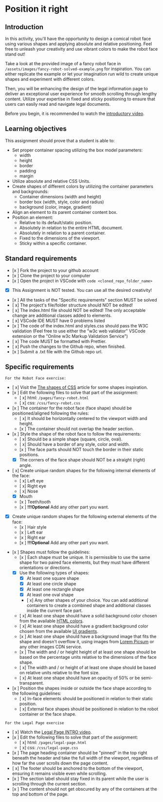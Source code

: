 # Position it right

## Introduction

In this activity, you'll have the opportunity to design a comical robot face using various shapes and applying absolute and relative positioning. Feel free to unleash your creativity and use vibrant colors to make the robot face stand out!

Take a look at the provided image of a fancy robot face in `/assets/images/fancy-robot-solved-example.png` for inspiration. You can either replicate the example or let your imagination run wild to create unique shapes and experiment with different colors.

Then, you will be enhancing the design of the legal information page to deliver an exceptional user experience for smooth scrolling through lengthy content. Utilize your expertise in fixed and sticky positioning to ensure that users can easily read and navigate legal documents.

Before you begin, it is recommended to watch the [introductory video](https://www.loom.com/share/3c655c8a97ce4783a4698d7968c03c33?sid=c05fcac8-f559-4de4-9ccd-6f167be3d6bd).

## Learning objectives

This assignment should prove that a student is able to:

- Set proper container spacing utilizing the box model parameters:
  - width
  - height
  - border
  - padding
  - margin
- Utilize absolute and relative CSS Units.
- Create shapes of different colors by utilizing the container parameters and backgrounds:
  - Container dimensions (width and height)
  - border box (width, style, color and radius)
  - background (color, image, gradient)
- Align an element to its parent container content box.
- Position an element:
  - Relative to its default/static position.
  - Absolutely in relation to the entire HTML document.
  - Absolutely in relation to a parent container.
  - Fixed to the dimensions of the viewport.
  - Sticky within a specific container.

## Standard requirements

- [x ] Fork the project to your github account
- [x ] Clone the project to your computer
- [x ] Open the project in VSCode with `code <cloned_repo_folder_name>`
- [x] This Assignment is NOT tested. You can use all the desired creativity!
- [x ] All the tasks of the "Specific requirements" section MUST be solved
- [ x] The project's file/folder structure should NOT be edited!
- [ x] The index.html file should NOT be edited! The only acceptable change are additional classes added to elements.
- [ x] VSCode IDE MUST have 0 problems listed
- [x ] The code of the index.html and styles.css should pass the W3C validation (Feel free to use either the "w3c web validator" VSCode extension or the "Online w3c Markup Validation Service")
- [ x] The code MUST be formatted with Prettier.
- [ x] Push the changes to the Github repo, when finished.
- [x ] Submit a .txt file with the Github repo url.

## Specific requirements

`For the Robot Face exercise:`

- [ x] Visit the [The shapes of CSS](https://css-tricks.com/the-shapes-of-css/) article for some shapes inspiration.
- [x ] Edit the following files to solve that part of the assignment:
  - [ x] html: `/pages/fancy-robot.html`
  - [ x] css: `/css/fancy-robot.css`
- [x ] The container for the robot face (face shape) should be positioned/aligned following the rules:
  - [ x] It should be horizontally centered to the viewport width and height.
  - [x ] The container should not overlap the header section.
- [x ] Style the shape of the robot face to follow the requirements:
  - [ x] Should be a simple shape (square, circle, oval).
  - [ x] Should have a border of any style, color and width.
  - [x ] The face parts should NOT touch the border in their static positions.
  - [x] The corners of the face shape should NOT be a straight (right) angle.
- [ x] Create unique random shapes for the following internal elements of the face:
  - [ x] Left eye
  - [ x] Right eye
  - [ x] Nose
  - [x] Mouth
  - [x ] Teeth/tooth
  - [x ] **!!!Optional** Add any other part you want.
- [x] Create unique random shapes for the following external elements of the face:
  - [x ] Hair style
  - [x ] Left ear
  - [x ] Right ear
  - [x ] **!!!Optional** Add any other part you want.
- [x ] Shapes must follow the guidelines:
  - [x ] Each shape must be unique. It is permissible to use the same shape for two paired face elements, but they must have different orientations or directions.
  - [x] Use the following types of shapes:
    - [x] At least one square shape
    - [x] At least one circle shape
    - [x] At least one rectangle shape
    - [x] At least one oval shape
    - [ x] Any other shapes of your choice. You can add additional containers to create a combined shape and additional classes inside the current face part.
  - [ x] At least one shape should have a solid background color chosen from the available [HTML colors](https://www.w3schools.com/html/html_colors.asp).
  - [ x] At least one shape should have a gradient background color chosen from the available [UI gradients](https://uigradients.com/).
  - [x ] At least one shape should have a background image that fits the shape and doesn't overflow it, using images from [Lorem Picsum](https://picsum.photos/) or any other images CDN service.
  - [x ] The width and / or height height of at least one shape should be based on the percentage units relative to the dimensions of the face shape.
  - [ x] The width and / or height of at least one shape should be based on relative units relative to the font size.
  - [ x] At least one shape should have an opacity of 50% or be semi-transparent.
- [x ] Position the shapes inside or outside the face shape according to the following guidelines:
  - [ x] In-face elements should be positioned in relation to their static position.
  - [ x] External face shapes should be positioned in relation to the robot container or the face shape.

`For the Legal Page exercise`

- [ x] Watch the [Legal Page INTRO video](https://www.loom.com/share/3c655c8a97ce4783a4698d7968c03c33?sid=b776b29f-cecb-4cc7-8663-7c3f1722f190).
- [x ] Edit the following files to solve that part of the assignment:
  - [ x] html: `/pages/legal-page.html`
  - [ x] css: `/css/legal-page.css`
- [x ] The page heading container should be "pinned" in the top right beneath the header and take the full width of the viewport, regardless of how far the user scrolls down the page content.
- [ x] The footer should be anchored to the bottom of the viewport, ensuring it remains visible even while scrolling.
- [x ] The section label should stay fixed in its parent while the user is scrolling through the current section.
- [x ] The content should not get obscured by any of the containers at the top and bottom of the page.
